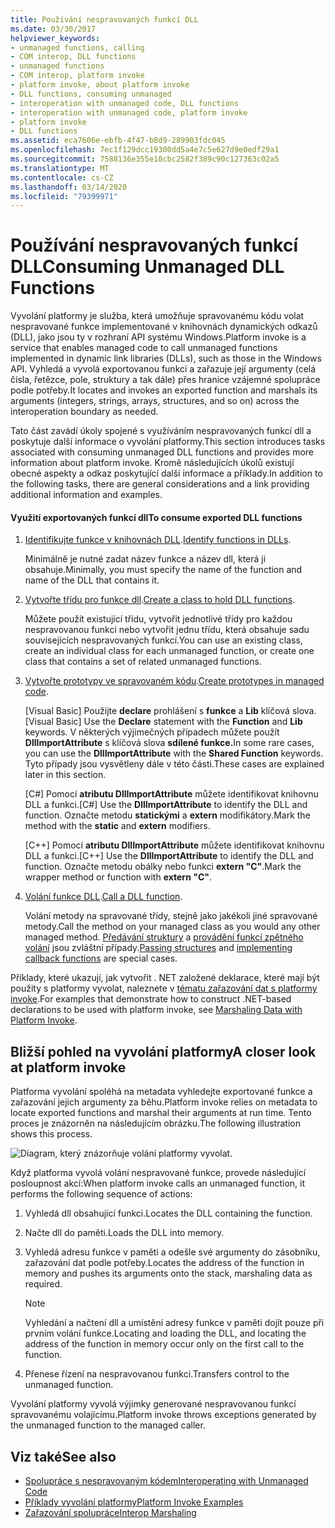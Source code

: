 ```yaml
---
title: Používání nespravovaných funkcí DLL
ms.date: 03/30/2017
helpviewer_keywords:
- unmanaged functions, calling
- COM interop, DLL functions
- unmanaged functions
- COM interop, platform invoke
- platform invoke, about platform invoke
- DLL functions, consuming unmanaged
- interoperation with unmanaged code, DLL functions
- interoperation with unmanaged code, platform invoke
- platform invoke
- DLL functions
ms.assetid: eca7606e-ebfb-4f47-b8d9-289903fdc045
ms.openlocfilehash: 7ec1f129dcc19300dd5a4e7c5e627d9e0edf29a1
ms.sourcegitcommit: 7588136e355e10cbc2582f389c90c127363c02a5
ms.translationtype: MT
ms.contentlocale: cs-CZ
ms.lasthandoff: 03/14/2020
ms.locfileid: "79399971"
---
```

# <a name="consuming-unmanaged-dll-functions"></a><span data-ttu-id="d60ae-102">Používání nespravovaných funkcí DLL</span><span class="sxs-lookup"><span data-stu-id="d60ae-102">Consuming Unmanaged DLL Functions</span></span>
<span data-ttu-id="d60ae-103">Vyvolání platformy je služba, která umožňuje spravovanému kódu volat nespravované funkce implementované v knihovnách dynamických odkazů (DLL), jako jsou ty v rozhraní API systému Windows.</span><span class="sxs-lookup"><span data-stu-id="d60ae-103">Platform invoke is a service that enables managed code to call unmanaged functions implemented in dynamic link libraries (DLLs), such as those in the Windows API.</span></span> <span data-ttu-id="d60ae-104">Vyhledá a vyvolá exportovanou funkci a zařazuje její argumenty (celá čísla, řetězce, pole, struktury a tak dále) přes hranice vzájemné spolupráce podle potřeby.</span><span class="sxs-lookup"><span data-stu-id="d60ae-104">It locates and invokes an exported function and marshals its arguments (integers, strings, arrays, structures, and so on) across the interoperation boundary as needed.</span></span>  
  
 <span data-ttu-id="d60ae-105">Tato část zavádí úkoly spojené s využíváním nespravovaných funkcí dll a poskytuje další informace o vyvolání platformy.</span><span class="sxs-lookup"><span data-stu-id="d60ae-105">This section introduces tasks associated with consuming unmanaged DLL functions and provides more information about platform invoke.</span></span> <span data-ttu-id="d60ae-106">Kromě následujících úkolů existují obecné aspekty a odkaz poskytující další informace a příklady.</span><span class="sxs-lookup"><span data-stu-id="d60ae-106">In addition to the following tasks, there are general considerations and a link providing additional information and examples.</span></span>  
  
#### <a name="to-consume-exported-dll-functions"></a><span data-ttu-id="d60ae-107">Využití exportovaných funkcí dll</span><span class="sxs-lookup"><span data-stu-id="d60ae-107">To consume exported DLL functions</span></span>  
  
1. <span data-ttu-id="d60ae-108">[Identifikujte funkce v knihovnách DLL](identifying-functions-in-dlls.md).</span><span class="sxs-lookup"><span data-stu-id="d60ae-108">[Identify functions in DLLs](identifying-functions-in-dlls.md).</span></span>  
  
     <span data-ttu-id="d60ae-109">Minimálně je nutné zadat název funkce a název dll, která ji obsahuje.</span><span class="sxs-lookup"><span data-stu-id="d60ae-109">Minimally, you must specify the name of the function and name of the DLL that contains it.</span></span>  
  
2. <span data-ttu-id="d60ae-110">[Vytvořte třídu pro funkce dll](creating-a-class-to-hold-dll-functions.md).</span><span class="sxs-lookup"><span data-stu-id="d60ae-110">[Create a class to hold DLL functions](creating-a-class-to-hold-dll-functions.md).</span></span>  
  
     <span data-ttu-id="d60ae-111">Můžete použít existující třídu, vytvořit jednotlivé třídy pro každou nespravovanou funkci nebo vytvořit jednu třídu, která obsahuje sadu souvisejících nespravovaných funkcí.</span><span class="sxs-lookup"><span data-stu-id="d60ae-111">You can use an existing class, create an individual class for each unmanaged function, or create one class that contains a set of related unmanaged functions.</span></span>  
  
3. <span data-ttu-id="d60ae-112">[Vytvořte prototypy ve spravovaném kódu](creating-prototypes-in-managed-code.md).</span><span class="sxs-lookup"><span data-stu-id="d60ae-112">[Create prototypes in managed code](creating-prototypes-in-managed-code.md).</span></span>  
  
     <span data-ttu-id="d60ae-113">[Visual Basic] Použijte **declare** prohlášení s **funkce** a **Lib** klíčová slova.</span><span class="sxs-lookup"><span data-stu-id="d60ae-113">[Visual Basic] Use the **Declare** statement with the **Function** and **Lib** keywords.</span></span> <span data-ttu-id="d60ae-114">V některých výjimečných případech můžete použít **DllImportAttribute** s klíčová slova **sdílené funkce.**</span><span class="sxs-lookup"><span data-stu-id="d60ae-114">In some rare cases, you can use the **DllImportAttribute** with the **Shared Function** keywords.</span></span> <span data-ttu-id="d60ae-115">Tyto případy jsou vysvětleny dále v této části.</span><span class="sxs-lookup"><span data-stu-id="d60ae-115">These cases are explained later in this section.</span></span>  
  
     <span data-ttu-id="d60ae-116">[C#] Pomocí **atributu DllImportAttribute** můžete identifikovat knihovnu DLL a funkci.</span><span class="sxs-lookup"><span data-stu-id="d60ae-116">[C#] Use the **DllImportAttribute** to identify the DLL and function.</span></span> <span data-ttu-id="d60ae-117">Označte metodu **statickými** a **extern** modifikátory.</span><span class="sxs-lookup"><span data-stu-id="d60ae-117">Mark the method with the **static** and **extern** modifiers.</span></span>  
  
     <span data-ttu-id="d60ae-118">[C++] Pomocí **atributu DllImportAttribute** můžete identifikovat knihovnu DLL a funkci.</span><span class="sxs-lookup"><span data-stu-id="d60ae-118">[C++] Use the **DllImportAttribute** to identify the DLL and function.</span></span> <span data-ttu-id="d60ae-119">Označte metodu obálky nebo funkci **extern "C"**.</span><span class="sxs-lookup"><span data-stu-id="d60ae-119">Mark the wrapper method or function with **extern "C"**.</span></span>  
  
4. <span data-ttu-id="d60ae-120">[Volání funkce DLL](calling-a-dll-function.md).</span><span class="sxs-lookup"><span data-stu-id="d60ae-120">[Call a DLL function](calling-a-dll-function.md).</span></span>  
  
     <span data-ttu-id="d60ae-121">Volání metody na spravované třídy, stejně jako jakékoli jiné spravované metody.</span><span class="sxs-lookup"><span data-stu-id="d60ae-121">Call the method on your managed class as you would any other managed method.</span></span> <span data-ttu-id="d60ae-122">[Předávání struktury](passing-structures.md) a [provádění funkcí zpětného volání](callback-functions.md) jsou zvláštní případy.</span><span class="sxs-lookup"><span data-stu-id="d60ae-122">[Passing structures](passing-structures.md) and [implementing callback functions](callback-functions.md) are special cases.</span></span>  
  
 <span data-ttu-id="d60ae-123">Příklady, které ukazují, jak vytvořit . NET založené deklarace, které mají být použity s platformy vyvolat, naleznete v [tématu zařazování dat s platformy invoke](marshaling-data-with-platform-invoke.md).</span><span class="sxs-lookup"><span data-stu-id="d60ae-123">For examples that demonstrate how to construct .NET-based declarations to be used with platform invoke, see [Marshaling Data with Platform Invoke](marshaling-data-with-platform-invoke.md).</span></span>  
  
## <a name="a-closer-look-at-platform-invoke"></a><span data-ttu-id="d60ae-124">Bližší pohled na vyvolání platformy</span><span class="sxs-lookup"><span data-stu-id="d60ae-124">A closer look at platform invoke</span></span>  
 <span data-ttu-id="d60ae-125">Platforma vyvolání spoléhá na metadata vyhledejte exportované funkce a zařazování jejich argumenty za běhu.</span><span class="sxs-lookup"><span data-stu-id="d60ae-125">Platform invoke relies on metadata to locate exported functions and marshal their arguments at run time.</span></span> <span data-ttu-id="d60ae-126">Tento proces je znázorněn na následujícím obrázku.</span><span class="sxs-lookup"><span data-stu-id="d60ae-126">The following illustration shows this process.</span></span>  
  
 ![Diagram, který znázorňuje volání platformy vyvolat.](./media/consuming-unmanaged-dll-functions/platform-invoke-call.gif)  
  
 <span data-ttu-id="d60ae-128">Když platforma vyvolá volání nespravované funkce, provede následující posloupnost akcí:</span><span class="sxs-lookup"><span data-stu-id="d60ae-128">When platform invoke calls an unmanaged function, it performs the following sequence of actions:</span></span>  
  
1. <span data-ttu-id="d60ae-129">Vyhledá dll obsahující funkci.</span><span class="sxs-lookup"><span data-stu-id="d60ae-129">Locates the DLL containing the function.</span></span>  
  
2. <span data-ttu-id="d60ae-130">Načte dll do paměti.</span><span class="sxs-lookup"><span data-stu-id="d60ae-130">Loads the DLL into memory.</span></span>  
  
3. <span data-ttu-id="d60ae-131">Vyhledá adresu funkce v paměti a odešle své argumenty do zásobníku, zařazování dat podle potřeby.</span><span class="sxs-lookup"><span data-stu-id="d60ae-131">Locates the address of the function in memory and pushes its arguments onto the stack, marshaling data as required.</span></span>  
  
    > [!NOTE]
    > <span data-ttu-id="d60ae-132">Vyhledání a načtení dll a umístění adresy funkce v paměti dojít pouze při prvním volání funkce.</span><span class="sxs-lookup"><span data-stu-id="d60ae-132">Locating and loading the DLL, and locating the address of the function in memory occur only on the first call to the function.</span></span>  
  
4. <span data-ttu-id="d60ae-133">Přenese řízení na nespravovanou funkci.</span><span class="sxs-lookup"><span data-stu-id="d60ae-133">Transfers control to the unmanaged function.</span></span>  
  
 <span data-ttu-id="d60ae-134">Vyvolání platformy vyvolá výjimky generované nespravovanou funkcí spravovanému volajícímu.</span><span class="sxs-lookup"><span data-stu-id="d60ae-134">Platform invoke throws exceptions generated by the unmanaged function to the managed caller.</span></span>

## <a name="see-also"></a><span data-ttu-id="d60ae-135">Viz také</span><span class="sxs-lookup"><span data-stu-id="d60ae-135">See also</span></span>

- [<span data-ttu-id="d60ae-136">Spolupráce s nespravovaným kódem</span><span class="sxs-lookup"><span data-stu-id="d60ae-136">Interoperating with Unmanaged Code</span></span>](index.md)
- [<span data-ttu-id="d60ae-137">Příklady vyvolání platformy</span><span class="sxs-lookup"><span data-stu-id="d60ae-137">Platform Invoke Examples</span></span>](platform-invoke-examples.md)
- [<span data-ttu-id="d60ae-138">Zařazování spolupráce</span><span class="sxs-lookup"><span data-stu-id="d60ae-138">Interop Marshaling</span></span>](interop-marshaling.md)

